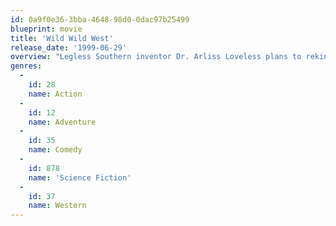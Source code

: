 ```yaml
---
id: 0a9f0e36-3bba-4648-98d0-0dac97b25499
blueprint: movie
title: 'Wild Wild West'
release_date: '1999-06-29'
overview: "Legless Southern inventor Dr. Arliss Loveless plans to rekindle the Civil War by assassinating President U.S. Grant. Only two men can stop him: gunfighter James West and master-of-disguise and inventor Artemus Gordon. The two must team up to thwart Loveless' plans."
genres:
  -
    id: 28
    name: Action
  -
    id: 12
    name: Adventure
  -
    id: 35
    name: Comedy
  -
    id: 878
    name: 'Science Fiction'
  -
    id: 37
    name: Western
---
```


